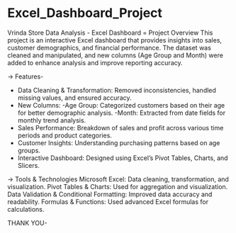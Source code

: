 # Excel_Dashboard_Project

 Vrinda Store Data Analysis - Excel Dashboard
 = Project Overview
This project is an interactive Excel dashboard that provides insights into sales, customer demographics, and financial performance. The dataset was cleaned and manipulated, and new columns (Age Group and Month) were added to enhance analysis and improve reporting accuracy.

-> Features-
* Data Cleaning & Transformation: Removed inconsistencies, handled missing values, and ensured accuracy.
* New Columns:
-Age Group: Categorized customers based on their age for better demographic analysis.
-Month: Extracted from date fields for monthly trend analysis.
* Sales Performance: Breakdown of sales and profit across various time periods and product categories.
* Customer Insights: Understanding purchasing patterns based on age groups.
* Interactive Dashboard: Designed using Excel’s Pivot Tables, Charts, and Slicers.

-> Tools & Technologies
Microsoft Excel: Data cleaning, transformation, and visualization.
Pivot Tables & Charts: Used for aggregation and visualization.
Data Validation & Conditional Formatting: Improved data accuracy and readability.
Formulas & Functions: Used advanced Excel formulas for calculations.

THANK YOU-
